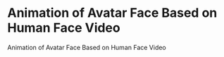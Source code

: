 # Animation of Avatar Face Based on Human Face Video

Animation of Avatar Face Based on Human Face Video
